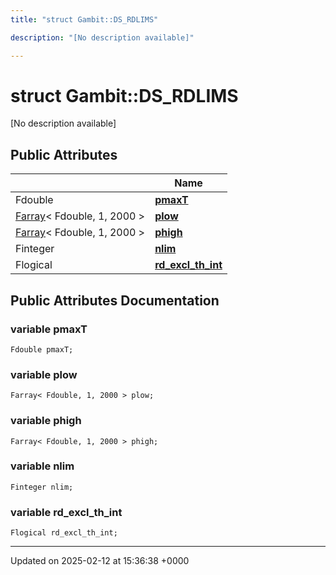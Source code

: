 ```yaml
---
title: "struct Gambit::DS_RDLIMS"

description: "[No description available]"

---
```


# struct Gambit::DS_RDLIMS



[No description available]

## Public Attributes

|                | Name           |
| -------------- | -------------- |
| Fdouble | **[pmaxT](/documentation/code/classes/structgambit_1_1ds__rdlims/#variable-pmaxt)**  |
| [Farray](/documentation/code/classes/classgambit_1_1farray/)< Fdouble, 1, 2000 > | **[plow](/documentation/code/classes/structgambit_1_1ds__rdlims/#variable-plow)**  |
| [Farray](/documentation/code/classes/classgambit_1_1farray/)< Fdouble, 1, 2000 > | **[phigh](/documentation/code/classes/structgambit_1_1ds__rdlims/#variable-phigh)**  |
| Finteger | **[nlim](/documentation/code/classes/structgambit_1_1ds__rdlims/#variable-nlim)**  |
| Flogical | **[rd_excl_th_int](/documentation/code/classes/structgambit_1_1ds__rdlims/#variable-rd-excl-th-int)**  |

## Public Attributes Documentation

### variable pmaxT

```
Fdouble pmaxT;
```


### variable plow

```
Farray< Fdouble, 1, 2000 > plow;
```


### variable phigh

```
Farray< Fdouble, 1, 2000 > phigh;
```


### variable nlim

```
Finteger nlim;
```


### variable rd_excl_th_int

```
Flogical rd_excl_th_int;
```


-------------------------------

Updated on 2025-02-12 at 15:36:38 +0000